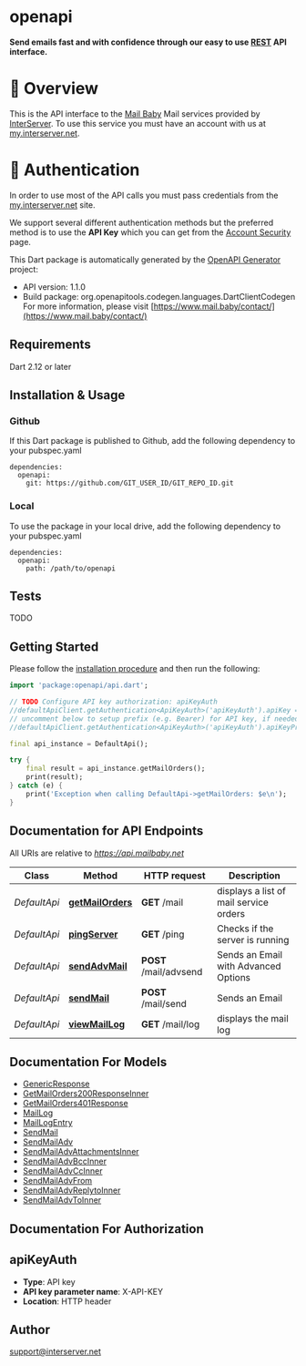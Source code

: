 # openapi
**Send emails fast and with confidence through our easy to use [REST](https://en.wikipedia.org/wiki/Representational_state_transfer) API interface.**


# 📌 Overview

This is the API interface to the [Mail Baby](https//mail.baby/) Mail services provided by [InterServer](https://www.interserver.net). To use this service you must have an account with us at [my.interserver.net](https://my.interserver.net).


# 🔐 Authentication

In order to use most of the API calls you must pass credentials from the [my.interserver.net](https://my.interserver.net/) site.

We support several different authentication methods but the preferred method is to use the **API Key** which you can get from the [Account Security](https://my.interserver.net/account_security) page.


This Dart package is automatically generated by the [OpenAPI Generator](https://openapi-generator.tech) project:

- API version: 1.1.0
- Build package: org.openapitools.codegen.languages.DartClientCodegen
For more information, please visit [https://www.mail.baby/contact/](https://www.mail.baby/contact/)

## Requirements

Dart 2.12 or later

## Installation & Usage

### Github
If this Dart package is published to Github, add the following dependency to your pubspec.yaml
```
dependencies:
  openapi:
    git: https://github.com/GIT_USER_ID/GIT_REPO_ID.git
```

### Local
To use the package in your local drive, add the following dependency to your pubspec.yaml
```
dependencies:
  openapi:
    path: /path/to/openapi
```

## Tests

TODO

## Getting Started

Please follow the [installation procedure](#installation--usage) and then run the following:

```dart
import 'package:openapi/api.dart';

// TODO Configure API key authorization: apiKeyAuth
//defaultApiClient.getAuthentication<ApiKeyAuth>('apiKeyAuth').apiKey = 'YOUR_API_KEY';
// uncomment below to setup prefix (e.g. Bearer) for API key, if needed
//defaultApiClient.getAuthentication<ApiKeyAuth>('apiKeyAuth').apiKeyPrefix = 'Bearer';

final api_instance = DefaultApi();

try {
    final result = api_instance.getMailOrders();
    print(result);
} catch (e) {
    print('Exception when calling DefaultApi->getMailOrders: $e\n');
}

```

## Documentation for API Endpoints

All URIs are relative to *https://api.mailbaby.net*

Class | Method | HTTP request | Description
------------ | ------------- | ------------- | -------------
*DefaultApi* | [**getMailOrders**](doc//DefaultApi.md#getmailorders) | **GET** /mail | displays a list of mail service orders
*DefaultApi* | [**pingServer**](doc//DefaultApi.md#pingserver) | **GET** /ping | Checks if the server is running
*DefaultApi* | [**sendAdvMail**](doc//DefaultApi.md#sendadvmail) | **POST** /mail/advsend | Sends an Email with Advanced Options
*DefaultApi* | [**sendMail**](doc//DefaultApi.md#sendmail) | **POST** /mail/send | Sends an Email
*DefaultApi* | [**viewMailLog**](doc//DefaultApi.md#viewmaillog) | **GET** /mail/log | displays the mail log


## Documentation For Models

 - [GenericResponse](doc//GenericResponse.md)
 - [GetMailOrders200ResponseInner](doc//GetMailOrders200ResponseInner.md)
 - [GetMailOrders401Response](doc//GetMailOrders401Response.md)
 - [MailLog](doc//MailLog.md)
 - [MailLogEntry](doc//MailLogEntry.md)
 - [SendMail](doc//SendMail.md)
 - [SendMailAdv](doc//SendMailAdv.md)
 - [SendMailAdvAttachmentsInner](doc//SendMailAdvAttachmentsInner.md)
 - [SendMailAdvBccInner](doc//SendMailAdvBccInner.md)
 - [SendMailAdvCcInner](doc//SendMailAdvCcInner.md)
 - [SendMailAdvFrom](doc//SendMailAdvFrom.md)
 - [SendMailAdvReplytoInner](doc//SendMailAdvReplytoInner.md)
 - [SendMailAdvToInner](doc//SendMailAdvToInner.md)


## Documentation For Authorization


## apiKeyAuth

- **Type**: API key
- **API key parameter name**: X-API-KEY
- **Location**: HTTP header


## Author

support@interserver.net


